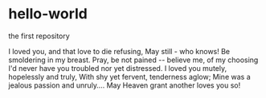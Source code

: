 # hello-world
the first repository

I loved you, and that love to die refusing,
May still - who knows! Be smoldering in my breast.
Pray, be not pained -- believe me, of my choosing
I'd never have you troubled nor yet distressed.
I loved you mutely, hopelessly and truly,
With shy yet fervent, tenderness aglow;
Mine was a jealous passion and unruly….
May Heaven grant another loves you so!
